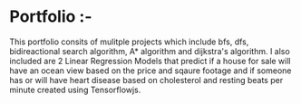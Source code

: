 # Portfolio :- 
This portfolio consits of mulitple projects which include bfs, dfs, bidireactional search algorithm, A* algorithm and  dijkstra's algorithm. I also included are 2 Linear Regression Models that predict if a house for sale will have an ocean view based on the price and sqaure footage and if someone has or will have heart disease based on cholesterol and resting beats per minute created using Tensorflowjs.
